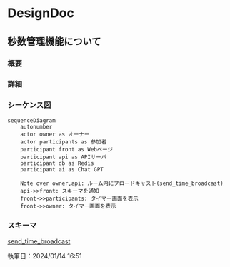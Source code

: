 # DesignDoc

## 秒数管理機能について

### 概要

### 詳細

### シーケンス図

```mermaid
sequenceDiagram
    autonumber
    actor owner as オーナー
    actor participants as 参加者
    participant front as Webページ
    participant api as APIサーバ
    participant db as Redis
    participant ai as Chat GPT

    Note over owner,api: ルーム内にブロードキャスト(send_time_broadcast)
    api->>front: スキーマを通知
    front->>participants: タイマー画面を表示
    front->>owner: タイマー画面を表示
```

### スキーマ

[send_time_broadcast](/docs/DesignDog/schema/07_秒数管理/send_time_broadcast.json)

執筆日：2024/01/14 16:51
